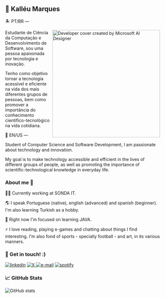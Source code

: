 
## 🚀 Kalléu Marques
🏝️ PT/BR — 

<img align="right" alt="Developer cover created by Microsoft AI Designer" height="350" src="https://i.ibb.co/jLj8C6w/cover.png">

Estudante de Ciência da Computação e Desenvolvimento de Software, sou uma pessoa apaixonada por tecnologia e inovação. 

Tenho como objetivo tornar a tecnologia acessível e eficiente na vida dos mais diferentes grupos de pessoas, bem como promover a importância do conhecimento científico-tecnológico na vida cotidiana.

🗽 EN/US — 

Student of Computer Science and Software Development, I am passionate about technology and innovation.

My goal is to make technology accessible and efficient in the lives of different groups of people, as well as promoting the importance of scientific-technological knowledge in everyday life.


### About me 🙌

👩‍💻 Currently working at SONDA IT.

🌎 I speak Portuguese (native), english (advanced) and spanish (beginner). I'm also learning Turkish as a hobby.

🧠 Right now I'm focused on learning JAVA.

⚡️ I love reading, playing e-games and chatting about things I find interesting. I'm also fond of sports - specially football - and art, in its various manners.


### 🔗 Get in touch! :)

[![linkedin](https://img.shields.io/badge/LinkedIn-0077B5?style=for-the-badge&logo=linkedin&logoColor=white)](https://www.linkedin.com/in/kallmarques)
[![X](https://img.shields.io/badge/Twitter-1DA1F2?style=for-the-badge&logo=twitter&logoColor=white)
](https://x.com/kallvxz)
[![e-mail](https://img.shields.io/badge/Gmail-D14836?style=for-the-badge&logo=gmail&logoColor=white)](mailto:lleu.marques29@gmail.com)
[![spotify](https://img.shields.io/badge/Spotify-1ED760?&style=for-the-badge&logo=spotify&logoColor=white)](https://open.spotify.com/user/1lkvx3xlivs3wy15ecelore8k?si=c75b34be207d48ef)


### 📈 GitHub Stats
![GitHub stats](https://github-readme-stats-git-masterrstaa-rickstaa.vercel.app/api?username=kryptokall&hide_title=true&show_icons=true&include_all_commits=true&count_private=true&line_height=25&hide=issues&bg_color=000&title_color=95a4a6&text_color=d5d5c3&border_radius=5&border_color=95a4a6&icon_color=95a4a6&theme=jolly)
